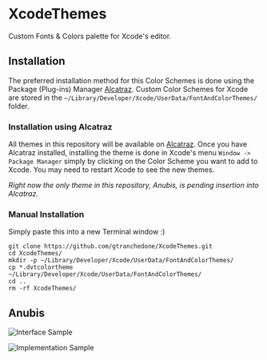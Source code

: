 XcodeThemes
===========

Custom Fonts &amp; Colors palette for Xcode's editor.

Installation
------------

The preferred installation method for this Color Schemes is done using the Package (Plug-ins) Manager [Alcatraz](https://github.com/supermarin/Alcatraz).
Custom Color Schemes for Xcode are stored in the `~/Library/Developer/Xcode/UserData/FontAndColorThemes/` folder.

### Installation using Alcatraz

All themes in this repository will be available on [Alcatraz](https://github.com/supermarin/Alcatraz).
Once you have Alcatraz installed, installing the theme is done in Xcode's menu `Window -> Package Manager` simply by clicking on the Color Scheme you want to add to Xcode. You may need to restart Xcode to see the new themes.

*Right now the only theme in this repository, Anubis, is pending insertion into Alcatraz.*

### Manual Installation

Simply paste this into a new Terminal window :)

    git clone https://github.com/gtranchedone/XcodeThemes.git
    cd XcodeThemes/
    mkdir -p ~/Library/Developer/Xcode/UserData/FontAndColorThemes/
    cp *.dvtcolortheme ~/Library/Developer/Xcode/UserData/FontAndColorThemes/
    cd ..
    rm -rf XcodeThemes/
    
    
Anubis
----

![Interface Sample](https://raw.github.com/gtranchedone/XcodeThemes/master/Anubis%20Class%20Interface%20Sample.png)

![Implementation Sample](https://raw.github.com/gtranchedone/XcodeThemes/master/Anubis%20Class%20Implementation%20Sample.png)
